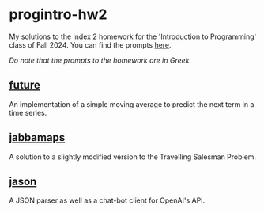 # progintro-hw2
My solutions to the index 2 homework for the 'Introduction to Programming' class of Fall 2024.
You can find the prompts [here](./pdfs/hw2.pdf).

*Do note that the prompts to the homework are in Greek.*

## [future](./future/)
An implementation of a simple moving average to predict the next term in a time series.

## [jabbamaps](./jabbamaps/)
A solution to a slightly modified version to the Travelling Salesman Problem.

## [jason](./jason/)
A JSON parser as well as a chat-bot client for OpenAI's API.
